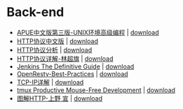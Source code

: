 # Back-end

- [APUE中文版第三版-UNIX环境高级编程](./APUE中文版第三版-UNIX环境高级编程.pdf) \| 	[download](https://github.com/EvanLi/programming-book/raw/master/Back-end/APUE中文版第三版-UNIX环境高级编程.pdf)
- [HTTP协议中文版](./HTTP协议中文版.pdf) \| 	[download](https://github.com/EvanLi/programming-book/raw/master/Back-end/HTTP协议中文版.pdf)
- [HTTP协议分析](./HTTP协议分析.pdf) \| 	[download](https://github.com/EvanLi/programming-book/raw/master/Back-end/HTTP协议分析.pdf)
- [HTTP协议详解-林超旗](./HTTP协议详解-林超旗.pdf) \| 	[download](https://github.com/EvanLi/programming-book/raw/master/Back-end/HTTP协议详解-林超旗.pdf)
- [Jenkins The Definitive Guide](./Jenkins%20The%20Definitive%20Guide.pdf) \| 	[download](https://github.com/EvanLi/programming-book/raw/master/Back-end/Jenkins%20The%20Definitive%20Guide.pdf)
- [OpenResty-Best-Practices](./OpenResty-Best-Practices.pdf) \| 	[download](https://github.com/EvanLi/programming-book/raw/master/Back-end/OpenResty-Best-Practices.pdf)
- [TCP-IP详解](./TCP-IP详解.pdf) \| 	[download](https://github.com/EvanLi/programming-book/raw/master/Back-end/TCP-IP详解.pdf)
- [tmux Productive Mouse-Free Development](./tmux%20Productive%20Mouse-Free%20Development.pdf) \| 	[download](https://github.com/EvanLi/programming-book/raw/master/Back-end/tmux%20Productive%20Mouse-Free%20Development.pdf)
- [图解HTTP-上野 宣](./图解HTTP-上野%20宣.pdf) \| 	[download](https://github.com/EvanLi/programming-book/raw/master/Back-end/图解HTTP-上野%20宣.pdf)
